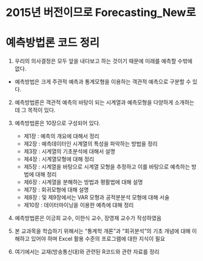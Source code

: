 # 2015년 버전이므로 Forecasting_New로

# 예측방법론 코드 정리

1. 우리의 의사결정은 모두 앞을 내다보고 하는 것이기 때문에 미래를 예측할 수밖에 없다. 
  - 예측방법은 크게 주관적 예측과 통계모형을 이용하는 객관적 예측으로 구분할 수 있다. 

2. 예측방법론은 객관적 예측의 바탕이 되는 시계열과 예측모형을 다양하게 소개하는데 그 목적이 있다. 

3. 예측방법론은 10장으로 구성되어 있다.
   - 제1장 : 예측의 개요에 대해서 정리
   - 제2장 : 예측데이터인 시계열의 특성을 파악하는 방법을 정리
   - 제3장 : 시계열의 기초분석에 대해서 설명
   - 제4장 : 시계열모형에 대해 정리
   - 제5장 : 시계열을 바탕으로 시계열 모형을 추정하고 이를 바탕으로 예측하는 방법에 대해 정리
   - 제6장 : 시계열을 분해하는 방법과 평활법에 대해 설명
   - 제7장 : 회귀모형에 대해 설명
   - 제8장 : 및 제9장에서는 VAR 모형과 공적분분석 모형에 대해 서술
   - 제10장 : 데이터마이닝을 이용한 예측에 대해 정리

4. 예측방법론은 이긍희 교수, 이한식 교수, 장영재 교수가 작성하였음

5. 본 교과목을 학습하기 위해서는 “통계학 개론”과 “회귀분석”의 기초 개념에 대해 이해하고 있어야 하며 Excel 활용 수준의 프로그램에 대한 지식이 필요

6. 여기에서는 교재(방송통신대)와 관련된 R코드와 관련 자료를 정리

